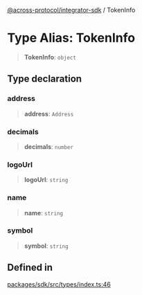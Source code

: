 [@across-protocol/integrator-sdk](../README.md) / TokenInfo

# Type Alias: TokenInfo

> **TokenInfo**: `object`

## Type declaration

### address

> **address**: `Address`

### decimals

> **decimals**: `number`

### logoUrl

> **logoUrl**: `string`

### name

> **name**: `string`

### symbol

> **symbol**: `string`

## Defined in

[packages/sdk/src/types/index.ts:46](https://github.com/across-protocol/toolkit/blob/0408e9d38e7f5e4687131c33ea4b58d12a946b0d/packages/sdk/src/types/index.ts#L46)

